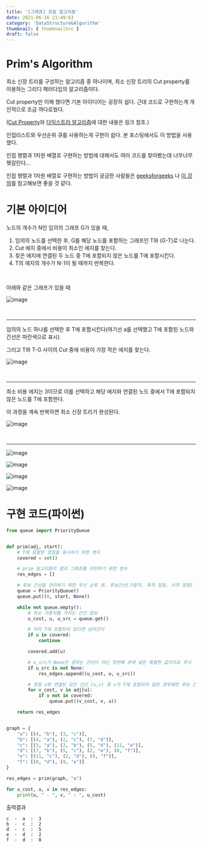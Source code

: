 ```yaml
---
title: '[그래프] 프림 알고리즘'
date: 2021-06-16 21:49:63
category: 'DataStructure&Algorithm'
thumbnail: { thumbnailSrc }
draft: false
---
```


# Prim's Algorithm

최소 신장 트리를 구성하는 알고리즘 중 하나이며, 최소 신장 트리의 Cut property를 이용하는 그리디 패러다임의 알고리즘이다.

Cut property만 이해 했다면 기본 아이디어는 굉장히 쉽다. 근데 코드로 구현하는게 개인적으로 조금 까다로웠다.

([Cut Property](https://awesomeo184.netlify.app/DataStructure&Algorithm/minimum_spanning_tree/)와 [다익스트라 알고리즘](https://awesomeo184.netlify.app/DataStructure&Algorithm/Dijkstra/)에 대한 내용은 링크 참조.)


인접리스트와 우선순위 큐를 사용하는게 구현이 쉽다. 본 포스팅에서도 이 방법을 사용했다. 

인접 행렬과 1차원 배열로 구현하는 방법에 대해서도 여러 코드를 찾아봤는데 너무너무 헷갈린다...

인접 행렬과 1차원 배열로 구현하는 방법이 궁금한 사람들은 [geeksforgeeks](https://www.geeksforgeeks.org/prims-minimum-spanning-tree-mst-greedy-algo-5/) 나 [이 강의](https://www.youtube.com/watch?v=jQH2wrz04io)를 참고해보면 좋을 것 같다.


# 기본 아이디어

노드의 개수가 N인 임의의 그래프 G가 있을 때, 

1. 임의의 노드를 선택한 후, G를 해당 노드를 포함하는 그래프인 T와 (G-T)로 나눈다.
2. Cut 에지 중에서 비용이 최소인 에지를 찾는다.
3. 찾은 에지에 연결된 두 노드 중 T에 포함되지 않은 노드를 T에 포함시킨다.
4. T의 에지의 개수가 N-1이 될 때까지 반복한다.

<br>

아래와 같은 그래프가 있을 때

![image](https://user-images.githubusercontent.com/63030569/122227644-08cd1e80-cef2-11eb-816b-906aa4b4b69f.png)

<br>
<hr>

임의의 노드 하나를 선택한 후 T에 포함시킨다(여기선 a를 선택했고 T에 포함된 노드와 간선은 파란색으로 표시).

그리고 T와 T-G 사이의 Cut 중에 비용이 가장 작은 에지를 찾는다.

![image](https://user-images.githubusercontent.com/63030569/122228098-7f6a1c00-cef2-11eb-9941-2f0e17c33bef.png)

<br>
<hr>

최소 비용 에지는 3이므로 이를 선택하고 해당 에지와 연결된 노드 중에서 T에 포함되지 않은 노드를 T에 포함한다.

이 과정을 계속 반복하면 최소 신장 트리가 완성된다.

![image](https://user-images.githubusercontent.com/63030569/122228374-bd674000-cef2-11eb-8ef2-63031d337aaf.png)

<br>
<hr>


![image](https://user-images.githubusercontent.com/63030569/122228703-133be800-cef3-11eb-834b-f755c4efb0a6.png)

![image](https://user-images.githubusercontent.com/63030569/122229032-5e55fb00-cef3-11eb-9f82-dc2c212a3271.png)

![image](https://user-images.githubusercontent.com/63030569/122228762-218a0400-cef3-11eb-8bf8-c4648e688a57.png)

![image](https://user-images.githubusercontent.com/63030569/122228804-2d75c600-cef3-11eb-8ce2-8f032a57545c.png)

# 구현 코드(파이썬)

```python
from queue import PriorityQueue


def prim(adj, start):
    # T에 포함된 정점을 표시하기 위한 변수
    covered = set()

    # prim 알고리즘의 결과 그래프를 리턴하기 위한 변수
    res_edges = []

    # 후보 간선을 관리하기 위한 우선 순위 큐, 후보간선(가중치, 목적 정점, 시작 정점)
    queue = PriorityQueue()
    queue.put((0, start, None))

    while not queue.empty():
        # 최소 가중치를 가지는 간선 정보
        u_cost, u, u_src = queue.get()

        # 이미 T에 포함되어 있다면 넘어간다
        if u in covered:
            continue

        covered.add(u)

        # u_src가 None인 경우는 간선이 아닌 첫번째 큐에 넣은 특별한 값이므로 무시
        if u_src is not None:
            res_edges.append((u_cost, u, u_src))

        # 정점 u와 연결된 모든 간선 (u,v) 중 v가 T에 포함되지 않은 경우에만 후보 간선에 넣어준다.
        for v_cost, v in adj[u]:
            if v not in covered:
                queue.put((v_cost, v, u))

    return res_edges


graph = {
    "a": [(4, "b"), (3, "c")],
    "b": [(4, "a"), (2, "c"), (7, "d")],
    "c": [(3, "a"), (2, "b"), (5, "d"), (11, "e")],
    "d": [(7, "b"), (5, "c"), (2, "e"), (8, "f")],
    "e": [(11, "c"), (2, "d"), (9, "f")],
    "f": [(8, "d"), (9, "e")]
}

res_edges = prim(graph, "a")

for u_cost, u, v in res_edges:
    print(u, " - ", v, " : ", u_cost)
```

출력결과

```
c  -  a  :  3
b  -  c  :  2
d  -  c  :  5
e  -  d  :  2
f  -  d  :  8
```